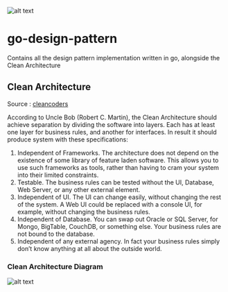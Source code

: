 ![alt text](https://codecov.io/gh/caudaganesh/go-design-pattern/branch/master/graph/badge.svg)

# go-design-pattern

Contains all the design pattern implementation written in go, alongside the Clean Architecture

## Clean Architecture

Source : [cleancoders](https://blog.cleancoder.com/uncle-bob/2012/08/13/the-clean-architecture.html)

According to Uncle Bob (Robert C. Martin), the Clean Architecture should achieve separation by dividing the software into layers. Each has at least one layer for business rules, and another for interfaces. In result it should produce system with these specifications:

1. Independent of Frameworks. The architecture does not depend on the existence of some library of feature laden software. This allows you to use such frameworks as tools, rather than having to cram your system into their limited constraints.
2. Testable. The business rules can be tested without the UI, Database, Web Server, or any other external element.
3. Independent of UI. The UI can change easily, without changing the rest of the system. A Web UI could be replaced with a console UI, for example, without changing the business rules.
4. Independent of Database. You can swap out Oracle or SQL Server, for Mongo, BigTable, CouchDB, or something else. Your business rules are not bound to the database.
5. Independent of any external agency. In fact your business rules simply don’t know anything at all about the outside world.

###  Clean Architecture Diagram
![alt text](https://blog.cleancoder.com/uncle-bob/images/2012-08-13-the-clean-architecture/CleanArchitecture.jpg)
